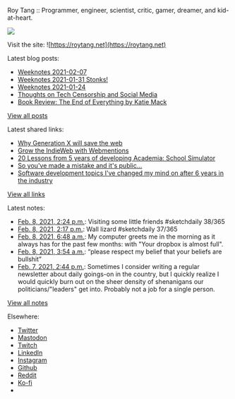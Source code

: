 Roy Tang :: Programmer, engineer, scientist, critic, gamer, dreamer, and kid-at-heart.

![](https://roytang.net/static/img/profile.jpg)

Visit the site: ![https://roytang.net](https://roytang.net)

Latest blog posts:

- [Weeknotes 2021-02-07](https://roytang.net/2021/02/weeknotes-2021-02-07/)
- [Weeknotes 2021-01-31 Stonks!](https://roytang.net/2021/01/weeknotes-2021-01-31/)
- [Weeknotes 2021-01-24](https://roytang.net/2021/01/weeknotes-2021-01-24/)
- [Thoughts on Tech Censorship and Social Media](https://roytang.net/2021/01/tech-censorship/)
- [Book Review: The End of Everything by Katie Mack](https://roytang.net/2021/01/end-of-everything/)

[View all posts](https://roytang.net/blog)

Latest shared links:

- [Why Generation X will save the web](https://roytang.net/2021/02/why-generation-x-will-save-the-web/)
- [Grow the IndieWeb with Webmentions](https://roytang.net/2021/01/grow-the-indieweb-with-webmentions/)
- [20 Lessons from 5 years of developing Academia: School Simulator](https://roytang.net/2021/01/20-lessons-from-5-years-of-developing-academia-school-simulator/)
- [So you&#x27;ve made a mistake and it&#x27;s public...](https://roytang.net/2021/01/so-youve-made-a-mistake-and-its-public/)
- [Software development topics I&#x27;ve changed my mind on after 6 years in the industry](https://roytang.net/2021/01/software-development-topics-ive-changed-my-mind-on-after-6-years-in-the-industry/)

[View all links](https://roytang.net/links)

Latest notes:

- [Feb. 8, 2021, 2:24 p.m.](https://roytang.net/2021/02/1358662954086932481/): Visiting some little friends #sketchdaily 38/365
- [Feb. 8, 2021, 2:17 p.m.](https://roytang.net/2021/02/1358661180684869633/): Wall lizard #sketchdaily 37/365
- [Feb. 8, 2021, 6:48 a.m.](https://roytang.net/2021/02/146ce75d91951cde348df07bbf175ad4/): My computer greets me in the morning as it always has for the past few months: with &quot;Your dropbox is almost full&quot;.
- [Feb. 8, 2021, 3:54 a.m.](https://roytang.net/2021/02/gmeu5pi/): “please respect my belief that your beliefs are bullshit”
- [Feb. 7, 2021, 2:44 p.m.](https://roytang.net/2021/02/1358305512517849089/): Sometimes I consider writing a regular newsletter about daily goings-on in the country, but I quickly realize I would quickly burn out on the sheer density of shenanigans our politicians/&quot;leaders&quot; get into. Probably not a job for a single person.

[View all notes](https://roytang.net/notes)

Elsewhere:

- [Twitter](https://twitter.com/roytang)
- [Mastodon](https://mastodon.technology/@roytang)
- [Twitch](https://twitch.tv/twitchyroy)
- [LinkedIn](https://www.linkedin.com/in/roytang)
- [Instagram](https://instagram.com/roytang0400)
- [Github](https://github.com/roytang)
- [Reddit](https://reddit.com/u/hungryroy)
- [Ko-fi](https://ko-fi.com/roytang)
- [](mailto:hello@roytang.net)